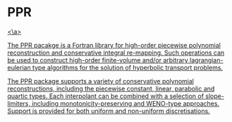 # PPR

<a href = "https://9003f045-a-62cb3a1a-s-sites.googlegroups.com/site/dengwirda/research/aweno-typeslopelimiterforafamilyofpiecewisepolynomialmethods/WPQM-SHEARING-FLOW.png?attachauth=ANoY7cp21v96_y8DsDbfeZ377qOWvY-j1-bvIR0NDXOn4SuNuOTxV0UhIiA3f5lrSTPJuMKy7W1hoq1rotl3fAiSeefZJpwYZth7c1jgz_ti_UNer7AUzEn00lYI3XwbVQm0CMx-_yt4oO2PbTZrAeTXZ5mCCmYt5cwU0nktTGHCSCCLBmVrJ3n0oAT322QvM1YOX0lzFow3hdahYKDWlb70CazR7XU0YH7BeWqA_BSRsThAug6wo1lRc_GOe9o07fUflxJsI60NHYi9EId8kT86P-GMTZ9LlvHeOb0fvsr51JDtJDPN_-_HQWu6WJIcMcQqjMPPPDkG&attredirects=0"> <\a>

The PPR pacakge is a Fortran library for high-order piecewise polynomial reconstruction and conservative integral re-mapping. Such operations can be used to construct high-order finite-volume and/or arbitrary lagrangian-eulerian type algorithms for the solution of hyperbolic transport problems.

The PPR package supports a variety of conservative polynomial reconstructions, including the piecewise constant, linear, parabolic and quartic types. Each interpolant can be combined with a selection of slope-limiters, including monotonicity-preserving and WENO-type approaches. Support is provided for both uniform and non-uniform discretisations. 
